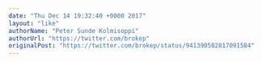 ```yaml
---
date: "Thu Dec 14 19:32:40 +0000 2017"
layout: "like"
authorName: "Peter Sunde Kolmisoppi"
authorUrl: "https://twitter.com/brokep"
originalPost: "https://twitter.com/brokep/status/941390502817091584"
---
```


